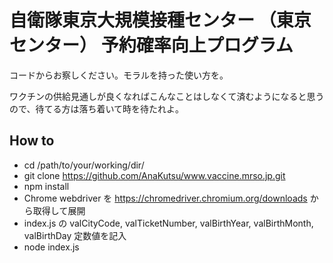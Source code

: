 # 自衛隊東京大規模接種センター （東京センター） 予約確率向上プログラム

コードからお察しください。モラルを持った使い方を。

ワクチンの供給見通しが良くなればこんなことはしなくて済むようになると思うので、待てる方は落ち着いて時を待たれよ。

## How to

* cd /path/to/your/working/dir/
* git clone https://github.com/AnaKutsu/www.vaccine.mrso.jp.git
* npm install
* Chrome webdriver を https://chromedriver.chromium.org/downloads から取得して展開
* index.js の valCityCode, valTicketNumber, valBirthYear, valBirthMonth, valBirthDay 定数値を記入
* node index.js